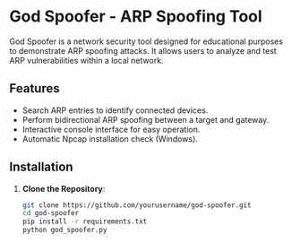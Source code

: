 # God Spoofer - ARP Spoofing Tool

God Spoofer is a network security tool designed for educational purposes to demonstrate ARP spoofing attacks. It allows users to analyze and test ARP vulnerabilities within a local network.

## Features
- Search ARP entries to identify connected devices.
- Perform bidirectional ARP spoofing between a target and gateway.
- Interactive console interface for easy operation.
- Automatic Npcap installation check (Windows).

## Installation
1. **Clone the Repository**:
   ```bash
   git clone https://github.com/yourusername/god-spoofer.git
   cd god-spoofer
   pip install -r requirements.txt
   python god_spoofer.py

